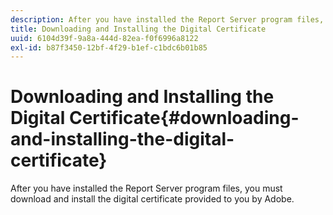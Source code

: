 ```yaml
---
description: After you have installed the Report Server program files, you must download and install the digital certificate provided to you by Adobe.
title: Downloading and Installing the Digital Certificate
uuid: 6104d39f-9a8a-444d-82ea-f0f6996a8122
exl-id: b87f3450-12bf-4f29-b1ef-c1bdc6b01b85
---
```

# Downloading and Installing the Digital Certificate{#downloading-and-installing-the-digital-certificate}

After you have installed the Report Server program files, you must download and install the digital certificate provided to you by Adobe.
